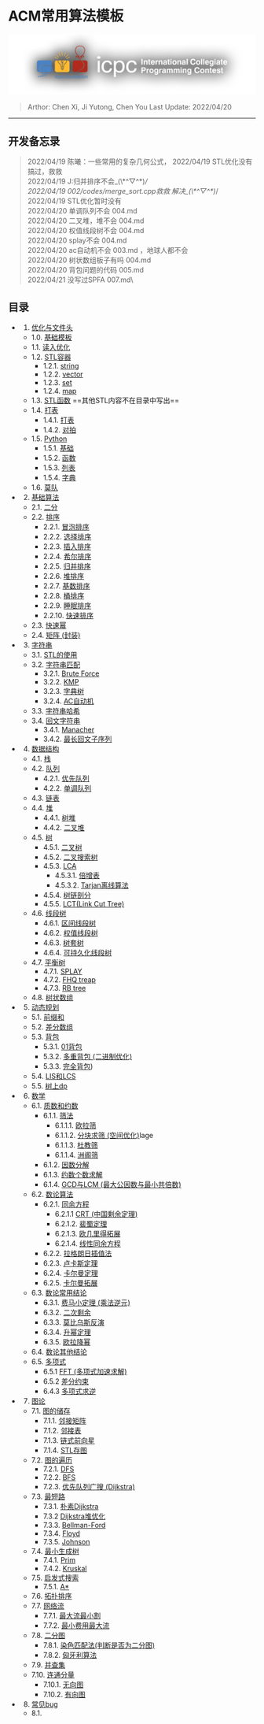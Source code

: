 # ACM常用算法模板

![ICPC Logo](assets/icpcLogo.png)

> Arthor: Chen Xi, Ji Yutong, Chen You
> Last Update: 2022/04/20
---

## 开发备忘录

> 2022/04/19 陈曦：一些常用的复杂几何公式，
> 2022/04/19 STL优化没有搞过，救救\
> 2022/04/19 J:归并排序不会\_(\\\*\^▽\^\*)_/\
> 2022/04/19 002/codes/merge_sort.cpp救救  解决\_(\\\*\^▽\^\*)_/\
> 2022/04/19 STL优化暂时没有\
> 2022/04/20 单调队列不会 004.md\
> 2022/04/20 二叉堆，堆不会 004.md\
> 2022/04/20 权值线段树不会 004.md\
> 2022/04/20 splay不会 004.md\
> 2022/04/20 ac自动机不会 003.md ，地球人都不会\
> 2022/04/20 树状数组板子有吗 004.md\
> 2022/04/20 背包问题的代码 005.md\
> 2022/04/21 没写过SPFA 007.md\

## 目录

<!-- Index Start -->

+ 1. [优化与文件头](./chapters/001/001.md/#1-优化与文件头)
  + 1.0. [基础模板](./chapters/001/001.md/#10-基础模板)
  + 1.1. [读入优化](./chapters/001/001.md#11-读入优化)
  + 1.2. [STL容器](./chapters/001/001.md/#12-STL)
    + 1.2.1. [string](./chapters/001/001.md/#121-string)
    + 1.2.2. [vector](./chapters/001/001.md/#122-vector)
    + 1.2.3. [set](./chapters/001/001.md/#123-set)
    + 1.2.4. [map](./chapters/001/001.md/#124-map)
  + 1.3. [STL函数](./chapters/001/001.md/#13-STL函数)
    ==其他STL内容不在目录中写出==
  + 1.4. [打表](./chapters/001/001.md/#14-打表)
    + 1.4.1. [打表](./chapters/001/001.md/#141-打表)
    + 1.4.2. [对拍](./chapters/001/001.md/#142-对拍)
  + 1.5. [Python](./chapters/001/001.md/#15-Python)
    + 1.5.1. [基础](./chapters/001/001.md/#151-基础)
    + 1.5.2. [函数](./chapters/001/001.md/#152-函数)
    + 1.5.3. [列表](./chapters/001/001.md/#153-列表)
    + 1.5.4. [字典](./chapters/001/001.md/#154-字典)
  + 1.6. [莫队](./chapters/001/001.md/#16-莫队)
+ 2. [基础算法](./chapters/002/002.md/#20-基础算法)
  + 2.1. [二分](./chapters/002/002.md#21-二分)
  + 2.2. [排序](./chapters/002/002.md#22-排序)
    + 2.2.1. [冒泡排序](./chapters/002/002.md#221-冒泡排序)
    + 2.2.2. [选择排序](./chapters/002/002.md#222-选择排序)
    + 2.2.3. [插入排序](./chapters/002/002.md#223-插入排序)
    + 2.2.4. [希尔排序](./chapters/002/002.md#224-希尔排序)
    + 2.2.5. [归并排序](./chapters/002/002.md#225-归并排序)
    + 2.2.6. [堆排序](./chapters/002/002.md#226-堆排序)
    + 2.2.7. [基数排序](./chapters/002/002.md#227-基数排序)
    + 2.2.8. [桶排序](./chapters/002/002.md#228-桶排序)
    + 2.2.9. [睡眠排序](./chapters/002/002.md#229-睡眠排序)
    + 2.2.10. [快速排序](./chapters/002/002.md#230-快速排序)
  + 2.3. [快速幂](./chapters/002/002.md#23-快速幂)
  + 2.4. [矩阵 (封装)](./chapters/002/002.md#24-矩阵)
+ 3. [字符串](./chapters/003/003.md/#30-字符串)
  + 3.1. [STL的使用](./chapters/001/001.md/#121-string)
  + 3.2. [字符串匹配](./chapters/003/003.md/#32-字符串匹配)
    + 3.2.1. [Brute Force](./chapters/003/003.md/#321-Brute-Force)
    + 3.2.2. [KMP](./chapters/003/003.md/#322-KMP)
    + 3.2.3. [字典树](./chapters/003/003.md/#323-字典树)
    + 3.2.4. [AC自动机](./chapters/003/003.md/#324-AC自动机)
  + 3.3. [字符串哈希](./chapters/003/003.md/#33-字符串哈希)
  + 3.4. [回文字符串](./chapters/003/003.md/#34-回文字符串)
    + 3.4.1. [Manacher](./chapters/003/003.md/#341-Manacher)
    + 3.4.2. [最长回文子序列](./chapters/003/003.md/#342-最长回文子序列)
+ 4. [数据结构](./chapters/004/004.md/#40-数据结构)
  + 4.1. [栈](./chapters/004/004.md/#41-栈)
  + 4.2. [队列](./chapters/004/004.md/#42-队列)
    + 4.2.1. [优先队列](./chapters/004/004.md/#421-优先队列)
    + 4.2.2. [单调队列](./chapters/004/004.md/#422-单调队列)
  + 4.3. [链表](./chapters/004/004.md/#43-链表)
  + 4.4. [堆](./chapters/004/004.md/#44-堆)
    + 4.4.1. [树堆](./chapters/004/004.md/#441-树堆)
    + 4.4.2. [二叉堆](./chapters/004/004.md/#442-二叉堆)
  + 4.5. [树](./chapters/004/004.md/#45-树)
    + 4.5.1. [二叉树](./chapters/004/004.md/#451-二叉树)
    + 4.5.2. [二叉搜索树](./chapters/004/004.md/#452-二叉搜索树)
    + 4.5.3. [LCA](./chapters/004/004.md/#453-LCA)
      + 4.5.3.1. [倍增表](./chapters/004/004.md/#4531-倍增表)
      + 4.5.3.2. [Tarjan离线算法](./chapters/004/004.md/#4532-Tarjan离线算法)
    + 4.5.4. [树链剖分](./chapters/004/004.md/#454-树链剖分)
    + 4.5.5. [LCT(Link Cut Tree)](./chapters/004/004.md/#455-lct)
  + 4.6. [线段树](./chapters/004/004.md/#46-线段树)
    + 4.6.1. [区间线段树](./chapters/004/004.md/#461-区间线段树)
    + 4.6.2. [权值线段树](./chapters/004/004.md/#462-权值线段树)
    + 4.6.3. [树套树](./chapters/004/004.md/#463-树套树)
    + 4.6.4. [可持久化线段树](./chapters/004/004.md/#464-可持久化线段树)
  + 4.7. [平衡树](./chapters/004/004.md/#47-平衡树)
    + 4.7.1. [SPLAY](./chapters/004/004.md/#471-splay)
    + 4.7.2. [FHQ treap](./chapters/004/004.md/#472-fhq-treap)
    + 4.7.3. [RB tree](./chapters/004/004.md/#473-rb_tree)
  + 4.8. [树状数组](./chapters/004/004.md/#48-树状数组)
+ 5. [动态规划](./chapters/005/005.md/#5-动态规划)
  + 5.1. [前缀和](./chapters/005/005.md/#51-前缀和)
  + 5.2. [差分数组](./chapters/005/005.md/#52-差分数组)
  + 5.3. [背包](./chapters/005/005.md/#53-背包)
    + 5.3.1. [01背包](./chapters/005/005.md/#531-01背包)
    + 5.3.2. [多重背包 (二进制优化)](./chapters/005/005.md/#532-多重背包-二进制优化)
    + 5.3.3. [完全背包](./chapters/005/005.md/#533-完全背包))  
  + 5.4. [LIS和LCS](./chapters/005/005.md/#54-lis-和-lcs)
  + 5.5. [树上dp](./chapters/005/005.md/#55-树上dp)
+ 6. [数学](./chapters/006/006.md/#6-数学)
  + 6.1. [质数和约数](./chapters/006/006.md/#61-质数与约数)
    + 6.1.1. [筛法](./chapters/006/006.md/#611-筛法)
      + 6.1.1.1. [欧拉筛](./chapters/006/006.md/#6111-欧拉筛)
      + 6.1.1.2. [分块求筛 (空间优化)](./chapters/006/006.md/#6112-分块求筛-空间优化)lage
      + 6.1.1.3. [杜教筛](./chapters/006/006.md/#6113-杜教筛)
      + 6.1.1.4. [洲阁筛](./chapters/006/006.md/#6114-洲阁筛)
    + 6.1.2. [因数分解](./chapters/006/006.md/#612-因数分解)
    + 6.1.3. [约数个数求解](./chapters/006/006.md/#613-约数个数求解)
    + 6.1.4. [GCD与LCM (最大公因数与最小共倍数)](./chapters/006/006.md/#GCD-与-LCM)
  + 6.2. [数论算法](./chapters/006/006.md/#62-数论算法)
    + 6.2.1. [同余方程](./chapters/006/006.md/#622-同余方程)
      + 6.2.1.1 [CRT (中国剩余定理)](./chapters/006/006.md/#6211中国剩余定理)
      + 6.2.1.2. [裴蜀定理](./chapters/006/006.md/#6212-裴蜀定理)
      + 6.2.1.3. [欧几里得拓展](./chapters/006/006.md/#6213-欧几里得拓展)
      + 6.2.1.4. [线性同余方程](./chapters/006/006.md/#6214-线性同余方程)
    + 6.2.2. [拉格朗日插值法](./chapters/006/006.md/#622-拉格朗日插值法)
    + 6.2.3. [卢卡斯定理](./chapters/006/006.md/#623-卢卡斯定理)
    + 6.2.4. [卡尔曼定理](./chapters/006/006.md/#624-卡尔曼定理)
    + 6.2.5. [卡尔曼拓展](./chapters/006/006.md/#625-卡尔曼拓展)
  + 6.3. [数论常用结论](./chapters/006/006.md/#63-数论常用结论)
    + 6.3.1. [费马小定理 (乘法逆元)](./chapters/006/006.md/#631-费马小定理)
    + 6.3.2. [二次剩余](./chapters/006/006.md/#632-二次剩余)
    + 6.3.3. [莫比乌斯反演](./chapters/006/006.md/#633-莫比乌斯反演)
    + 6.3.4. [升幂定理](./chapters/006/006.md/#634-升幂定理)
    + 6.3.5. [欧拉降幂](./chapters/006/006.md/#635-欧拉降幂)
  + 6.4. [数论其他结论](./chapters/006/006.md/#64-数论其他结论)
  + 6.5. [多项式](./chapters/006/006.md/#65-多项式)
    + 6.5.1 [FFT (多项式加速求解)](./chapters/006/006.md/#65-fft)
    + 6.5.2 [差分约束](chapters/006/006.md/#652-差分约束)
    + 6.4.3 [多项式求逆](./chapters/006/006.md/#653-多项式求逆)
+ 7. [图论](./chapters/007/007.md/#7-图论)
  + 7.1. [图的储存](./chapters/007/007.md/#71-图的储存)
    + 7.1.1. [邻接矩阵](./chapters/007/007.md/#711-邻接矩阵)
    + 7.1.2. [邻接表](./chapters/007/007.md/#712-邻接表)
    + 7.1.3. [链式前向星](./chapters/007/007.md/#713-链式前向星)
    + 7.1.4. [STL存图](./chapters/007/007.md/#714-stl存图)
  + 7.2. [图的遍历](./chapters/007/007.md/#72-图的遍历)
    + 7.2.1. [DFS](./chapters/007/007.md/#721-dfs)
    + 7.2.2. [BFS](./chapters/007/007.md/#722-bfs)
    + 7.2.3. [优先队列广搜 (Dijkstra)](./chapters/007/007.md/#723-优先队列广搜)
  + 7.3. [最短路](./chapters/007/007.md/#73-最短路)
    + 7.3.1. [朴素Dijkstra](./chapters/007/007.md/#731-朴素dijkstra)
    + 7.3.2  [Dijkstra堆优化](./chapters/007/007.md/#732-dijkstra堆优化)
    + 7.3.3. [Bellman-Ford](./chapters/007/007.md/#733-bellman-ford)
    + 7.3.4. [Floyd](./chapters/007/007.md/#734-floyd)
    + 7.3.5. [Johnson](./chapters/007/007.md/#735-johnson)
  + 7.4. [最小生成树](./chapters/007/007.md/#74-最小生成树)
    + 7.4.1. [Prim](./chapters/007/007.md/#741-prim)
    + 7.4.2. [Kruskal](./chapters/007/007.md/#742-kruskal)
  + 7.5. [启发式搜索](./chapters/007/007.md/#75-启发式搜索)
    + 7.5.1. [A*](./chapters/007/007.md/#751-a*)
  + 7.6. [拓扑排序](./chapters/007/007.md/#76-拓扑排序)
  + 7.7. [网络流](./chapters/007/007.md/#77-网络流)
    + 7.7.1. [最大流最小割](./chapters/007/007.md/#771-最大流最小割)
    + 7.7.2. [最小费用最大流](./chapters/007/007.md/#772-最小费用最大流)
  + 7.8. [二分图](./chapters/007/007.md/#78-二分图)
    + 7.8.1. [染色匹配法(判断是否为二分图)](./chapters/007/007.md/#781-染色匹配法)
    + 7.8.2. [匈牙利算法](./chapters/007/007.md/#782-匈牙利算法)
  + 7.9. [并查集](./chapters/007/007.md/#79-并查集)
  + 7.10. [连通分量](./chapters/007/007.md/#710-连通分量)
    + 7.10.1. [无向图](./chapters/007/007.md/#7101-无向图)
    + 7.10.2. [有向图](./chapters/007/007.md/#7102-有向图)
+ 8. [常见bug](./chapters/008/008.md/#8-常见bug)
  + 8.1. 

<!-- Index End -->
